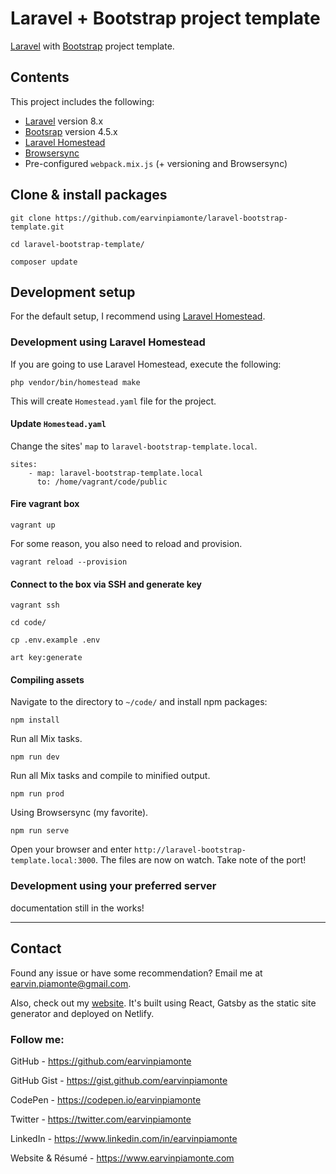 # Laravel + Bootstrap project template

[Laravel](https://laravel.com/) with [Bootstrap](https://getbootstrap.com/) project template.

## Contents

This project includes the following:

-   [Laravel](https://laravel.com/) version 8.x
-   [Bootsrap](https://getbootstrap.com/) version 4.5.x
-   [Laravel Homestead](https://laravel.com/docs/8.x/homestead)
-   [Browsersync](https://www.browsersync.io/)
-   Pre-configured `webpack.mix.js` (+ versioning and Browsersync)

## Clone & install packages

```
git clone https://github.com/earvinpiamonte/laravel-bootstrap-template.git
```

```
cd laravel-bootstrap-template/
```

```
composer update
```

## Development setup

For the default setup, I recommend using [Laravel Homestead](https://laravel.com/docs/7.x/homestead).

### Development using Laravel Homestead

If you are going to use Laravel Homestead, execute the following:

```
php vendor/bin/homestead make
```

This will create `Homestead.yaml` file for the project.

#### Update `Homestead.yaml`

Change the sites' `map` to `laravel-bootstrap-template.local`.

```
sites:
    - map: laravel-bootstrap-template.local
      to: /home/vagrant/code/public
```

#### Fire vagrant box

```
vagrant up
```

For some reason, you also need to reload and provision.

```
vagrant reload --provision
```

#### Connect to the box via SSH and generate key

```
vagrant ssh
```

```
cd code/
```

```
cp .env.example .env
```

```
art key:generate
```

#### Compiling assets

Navigate to the directory to `~/code/` and install npm packages:

```
npm install
```

Run all Mix tasks.

```
npm run dev
```

Run all Mix tasks and compile to minified output.

```
npm run prod
```

Using Browsersync (my favorite).

```
npm run serve
```

Open your browser and enter `http://laravel-bootstrap-template.local:3000`. The files are now on watch. Take note of the port!

### Development using your preferred server

documentation still in the works!

---

## Contact

Found any issue or have some recommendation? Email me at [earvin.piamonte@gmail.com](mailto:earvin.piamonte@gmail.com).

Also, check out my [website](https://earvinpiamonte.com). It's built using React, Gatsby as the static site generator and deployed on Netlify.

### Follow me:

GitHub - https://github.com/earvinpiamonte

GitHub Gist - https://gist.github.com/earvinpiamonte

CodePen - https://codepen.io/earvinpiamonte

Twitter - https://twitter.com/earvinpiamonte

LinkedIn - https://www.linkedin.com/in/earvinpiamonte

Website & Résumé - https://www.earvinpiamonte.com
